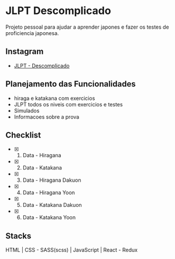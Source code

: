 # JLPT Descomplicado

Projeto pessoal para ajudar a aprender japones e fazer os testes de proficiencia japonesa.

## Instagram

 - [JLPT - Descomplicado](https://www.instagram.com/jlpt_descomplicado/)


## Planejamento das Funcionalidades

- hiraga e katakana com exercicios
- JLPT todos os niveis com exercicios e testes
- Simulados
- Informacoes sobre a prova


## Checklist
- [x] 1. Data - Hiragana
- [x] 2. Data - Katakana
- [x] 3. Data - Hiragana Dakuon
- [x] 4. Data - Hiragana Yoon
- [x] 5. Data - Katakana Dakuon
- [x] 6. Data - Katakana Yoon

## Stacks

HTML | CSS - SASS(scss) | JavaScript | React - Redux 
